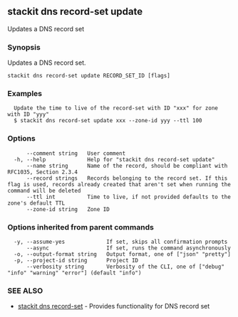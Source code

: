 ## stackit dns record-set update

Updates a DNS record set

### Synopsis

Updates a DNS record set.

```
stackit dns record-set update RECORD_SET_ID [flags]
```

### Examples

```
  Update the time to live of the record-set with ID "xxx" for zone with ID "yyy"
  $ stackit dns record-set update xxx --zone-id yyy --ttl 100
```

### Options

```
      --comment string   User comment
  -h, --help             Help for "stackit dns record-set update"
      --name string      Name of the record, should be compliant with RFC1035, Section 2.3.4
      --record strings   Records belonging to the record set. If this flag is used, records already created that aren't set when running the command will be deleted
      --ttl int          Time to live, if not provided defaults to the zone's default TTL
      --zone-id string   Zone ID
```

### Options inherited from parent commands

```
  -y, --assume-yes             If set, skips all confirmation prompts
      --async                  If set, runs the command asynchronously
  -o, --output-format string   Output format, one of ["json" "pretty"]
  -p, --project-id string      Project ID
      --verbosity string       Verbosity of the CLI, one of ["debug" "info" "warning" "error"] (default "info")
```

### SEE ALSO

* [stackit dns record-set](./stackit_dns_record-set.md)	 - Provides functionality for DNS record set

